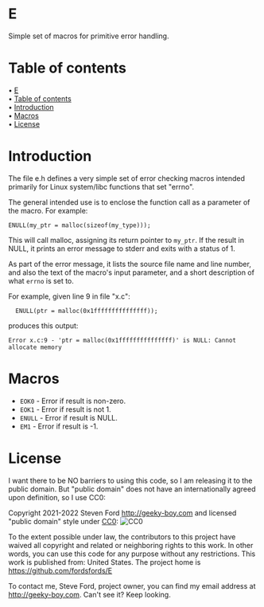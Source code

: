 # E
Simple set of macros for primitive error handling.

# Table of contents

<!-- mdtoc-start -->
&bull; [E](#e)  
&bull; [Table of contents](#table-of-contents)  
&bull; [Introduction](#introduction)  
&bull; [Macros](#macros)  
&bull; [License](#license)  
<!-- TOC created by '../mdtoc/mdtoc.pl README.md' (see https://github.com/fordsfords/mdtoc) -->
<!-- mdtoc-end -->


# Introduction

The file e.h defines a very simple set of error checking macros intended
primarily for Linux system/libc functions that set "errno".

The general intended use is to enclose the function call as a parameter
of the macro.
For example:
````
ENULL(my_ptr = malloc(sizeof(my_type)));
````
This will call malloc, assigning its return pointer to `my_ptr`.
If the result in NULL, it prints an error message to stderr and exits
with a status of 1.

As part of the error message, it lists the source file name and line
number, and also the text of the macro's input parameter, and a short
description of what `errno` is set to.

For example, given line 9 in file "x.c":
````
  ENULL(ptr = malloc(0x1fffffffffffffff));
````
produces this output:
````
Error x.c:9 - 'ptr = malloc(0x1fffffffffffffff)' is NULL: Cannot allocate memory
````


# Macros

* `EOK0` - Error if result is non-zero.
* `EOK1` - Error if result is not 1.
* `ENULL` - Error if result is NULL.
* `EM1` - Error if result is -1.


# License

I want there to be NO barriers to using this code, so I am releasing it to the public domain.  But "public domain" does not have an internationally agreed upon definition, so I use CC0:

Copyright 2021-2022 Steven Ford http://geeky-boy.com and licensed
"public domain" style under
[CC0](http://creativecommons.org/publicdomain/zero/1.0/):
![CC0](https://licensebuttons.net/p/zero/1.0/88x31.png "CC0")

To the extent possible under law, the contributors to this project have
waived all copyright and related or neighboring rights to this work.
In other words, you can use this code for any purpose without any
restrictions.  This work is published from: United States.  The project home
is https://github.com/fordsfords/E

To contact me, Steve Ford, project owner, you can find my email address
at http://geeky-boy.com.  Can't see it?  Keep looking.
